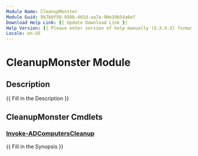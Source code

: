 ```yaml
---
Module Name: CleanupMonster
Module Guid: 9b7b0f50-950b-401d-aa7a-90e39b54a6ef
Download Help Link: {{ Update Download Link }}
Help Version: {{ Please enter version of help manually (X.X.X.X) format }}
Locale: en-US
---
```


# CleanupMonster Module
## Description
{{ Fill in the Description }}

## CleanupMonster Cmdlets
### [Invoke-ADComputersCleanup](Invoke-ADComputersCleanup.md)
{{ Fill in the Synopsis }}

